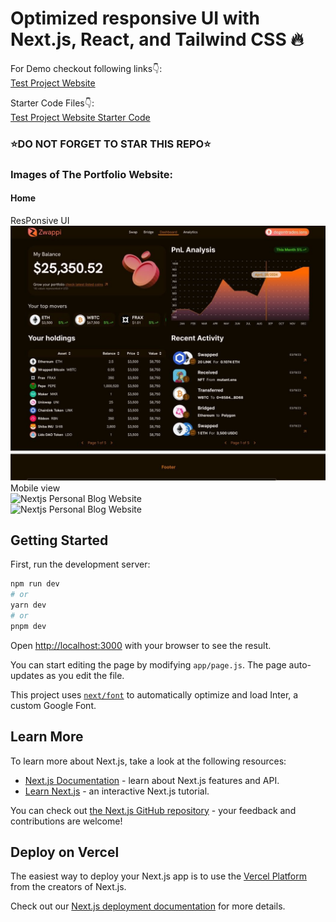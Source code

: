 # Optimized responsive UI with Next.js, React, and Tailwind CSS 🔥

For Demo checkout following links👇: <br />
[Test Project Website](https://testprojectonchain.vercel.app/) <br />

Starter Code Files👇: <br />
[Test Project Website Starter Code](https://github.com/Hi-828/test-project-onchain) <br />

### ⭐DO NOT FORGET TO STAR THIS REPO⭐

### Images of The Portfolio Website:

#### Home
ResPonsive UI<br />
![Nextjs Personal Blog Website](https://github.com/Hi-828/test-project-onchain/blob/main/public/lap1.jpg?raw=true)<br />
Mobile view<br />
![Nextjs Personal Blog Website](https://github.com/Hi-828/test-project-onchain/tree/main/public/lap2.jpg?raw=true)<br />
![Nextjs Personal Blog Website](https://github.com/Hi-828/test-project-onchain/tree/main/public/lap3.jpg?raw=true)<br />

## Getting Started

First, run the development server:

```bash
npm run dev
# or
yarn dev
# or
pnpm dev
```

Open [http://localhost:3000](http://localhost:3000) with your browser to see the result.

You can start editing the page by modifying `app/page.js`. The page auto-updates as you edit the file.

This project uses [`next/font`](https://nextjs.org/docs/basic-features/font-optimization) to automatically optimize and load Inter, a custom Google Font.

## Learn More

To learn more about Next.js, take a look at the following resources:

- [Next.js Documentation](https://nextjs.org/docs) - learn about Next.js features and API.
- [Learn Next.js](https://nextjs.org/learn) - an interactive Next.js tutorial.

You can check out [the Next.js GitHub repository](https://github.com/vercel/next.js/) - your feedback and contributions are welcome!

## Deploy on Vercel

The easiest way to deploy your Next.js app is to use the [Vercel Platform](https://vercel.com/new?utm_medium=default-template&filter=next.js&utm_source=create-next-app&utm_campaign=create-next-app-readme) from the creators of Next.js.

Check out our [Next.js deployment documentation](https://nextjs.org/docs/deployment) for more details.
